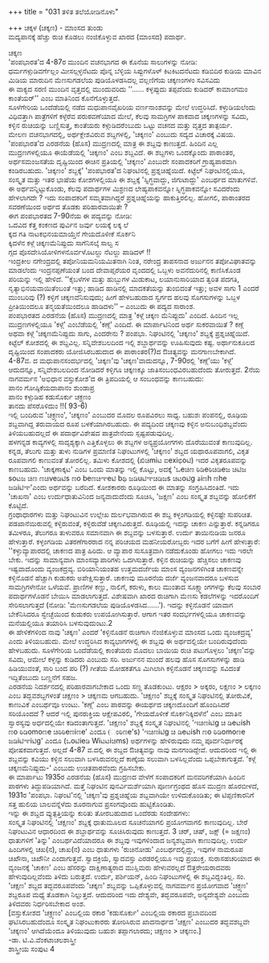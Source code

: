 +++
title = "031 ತಳಿತ ತಲೆಯೋಡಿನೊಳು"

+++
ಚಕ್ಕಳ (ಚಕ್ಕಣ) - ಮಾಂಸದ ತುಂಡು   
 ಮದ್ಯಪಾನಕ್ಕೆ ಹೆಚ್ಚು ರುಚಿ ಕೊಡಲು ನಂಜಿಕೊಳ್ಳುವ ಖಾರದ (ಮಾಂಸದ) ಪದಾರ್ಥ.  
           
ಚಕ್ಕಣ  
'ಪಂಪಭಾರತ'ದ 4-87ರ ಮುಂದಿನ ವಚನಭಾಗದ ಈ ಕೊನೆಯ ಸಾಲುಗಳನ್ನು ನೋಡಿ:  
ಧರ್ಮಗಳ್ಗುಡಿವರ್ಗೆಲ್ಲಂ ಮೀಸಲ್ಗಳ್ಳನೆಟದು ಪೊನ್ನ ಬೆಳ್ಳಿಯ ಸಿಪ್ಪುಗಳೊಳ್ ಕಿಟಕಿಟದನೆಟದು ಕಡಿಬಿದಿರ ಕುಡಿಯ ಮಾವಿನ ಮಿಡಿಯ ಮಾರುದಿನ ಮೆಣಸುಗಡಲೆಯ ಪುಡಿಯೊಳಡಸಿದಲ್ಲ ವಲ್ಲಣಿಗೆಯ ಚಕ್ಕಣಂಗಳಂ ಸವಿಸವಿದು  
ಈ ವಾಕ್ಯದ ಸರಣಿ ಮುಂದಿನ ವೃತ್ತದಲ್ಲಿ ಮುಂದುವರಿದು ''...... ಕಳ್ಳಪ್ಪುದು ತಪ್ಪದೆಂದು ಕುಡಿದರ್ ಕಾಮಾಂಗಮಂ ಕಾಂತೆಯರ್'' ಎಂಬ ಮಾತಿನಿಂದ ಕೊನೆಗೊಳ್ಳುತ್ತದೆ.  
ಸೂಳೆಗೇರಿಯ ಒಂದೆಡೆಯಲ್ಲಿ ನಡೆದ ಮಧುಪಾನವೈಖರಿಯ ವರ್ಣನಾಂಶವನ್ನು ಮೇಲೆ ಉದ್ಧರಿಸಿದೆ. ಕಳ್ಳುಡಿಯಲೆಂದು ವಿಧಿವತ್ತಾಗಿ ಪಾತ್ರೆಗಳಿಗೆ ಕಳ್ಳೆರೆವ ಪರುಠವಣೆಯಾದ ಮೇಲೆ, ಕೆಲವು ಸಾಮಗ್ರಿಗಳ ಪಾಕವಾದ ಚಕ್ಕಣಗಳನ್ನು ಸವಿದು, ಕಳ್ಳಿನ ರುಚಿಯನ್ನು ಬಣ್ಣಿಸುತ್ತ, ಕಾಂತೆಯರು ಕಳ್ಗುಡಿದರೆಂಬುದು ಒಟ್ಟು ವಚನದ ಮತ್ತು ವೃತ್ತದ ತಾತ್ಪರ್ಯ.  
ಮೇಲಣ ವಚನಭಾಗದಲ್ಲಿ, ಅರ್ಥಕ್ಲೇಶವಿರುವ ಶಬ್ದಗಳಲ್ಲಿ, 'ಚಕ್ಕಣಂ' ಎಂಬುದು ಸದ್ಯದ ವಿಚಾರಕ್ಕೆ ವಿಷಯ. 'ಪಂಪಭಾರತ'ದ ಎರಡನೆಯ (ಹೊಸ) ಮುದ್ರಣದಲ್ಲಿ ಮಾತ್ರ ಈ ಶಬ್ದವು ಕಾಣುತ್ತದೆ. ಹಿಂದಿನ ಎಲ್ಲ ಮುದ್ರಣಗಳಲ್ಲಿಯೂ ಈಯೆಡೆಯಲ್ಲಿ 'ಚಿಕ್ಕಣಂ' ಎಂಬ ಶಬ್ದವಿದೆ. ಈ ಶಬ್ದಗಳು ಒಂದಕ್ಕೊಂದು ಪಾಠಾಂತರ, ಅರ್ಥಸಮಂಜಸತೆಯ ದೃಷ್ಟಿಯಿಂದ ಈಚಿನ ಪ್ರತಿಯಲ್ಲಿ 'ಚಕ್ಕಣಂ' ಎಂಬುದೇ ಸಂಪಾದಕರಿಗೆ ಗ್ರಾಹ್ಯಪಾಠವಾಗಿ ಕಂಡಿರಬಹುದು. 'ಚಿಕ್ಕಣಂ' ಶಬ್ದಕ್ಕೆ' 'ಪಂಪಭಾರತ'ದ ನಿಘಂಟಿನಲ್ಲಿ ಪ್ರಶ್ನಚಿಹ್ನೆಯಿದೆ. ಕಿಟ್ಟೆಲ್ ನಿಘಂಟಿನಲ್ಲಿಯೂ, ಸಂಸ್ಕೃತ ಮತ್ತು ಇತರ ಭಾಷೆಯ ಕೋಶಗಳಲ್ಲಿಯೂ ಈ ಶಬ್ದಕ್ಕೆ 'ಸ್ನಿಗ್ಧವಾದ್ದು, ಜಿಗುಟಾದ್ದು' ಎಂಬರ್ಥದ ಮಾತುಗಳಿವೆ. ಈ ಅರ್ಥವನ್ನಿಟ್ಟುಕೊಂಡು, ಕೆಲವು ಪದಾರ್ಥಗಳ ಮಿಶ್ರಣದ ಲೇಹ್ಯಪಾಕವನ್ನೋ ಸ್ನಿಗ್ಧಪಾಕವನ್ನೋ ಸವಿದರೆಂದು ಹೇಳಲಾಗದೇ ? ಇದು ಸಂಪಾದಕರಿಗೆ ಸಮ್ಮತವಾಗಿದ್ದರೆ ಪ್ರಶ್ನಚಿಹ್ನೆಯನ್ನು ಹಾಕುತ್ತಿರಲಿಲ್ಲ. ಹೋಗಲಿ, ಪಾಠಾಂತರದ ಸವರಣೆಯಿಂದ ಅರ್ಥದ ತೊಡಕು ಪರಿಹಾರವಾಯಿತೇ ?  
ಈಗ ಪಂಪಭಾರತದ 7-90ನೆಯ ಈ ಪದ್ಯವನ್ನು ನೋಡಿ:  
ಒದವಿದ ಕೆತ್ತ ಕಂಕಣದ ಪುರ್ವಿನ ಜರ್ವು ಲಯಕ್ಕೆ ಲಕ್ಕ ಲೆ  
ಕ್ಕದ ಗತಿ ನಾಟಕಭಿನಯಮಾಯ್ತೆನೆ ಗೇಯದೊಳೀಕೆ ಸೊರ್ಕನಿ  
ಕ್ಕಿದಳೆನ ಕಳ್ಗೆ ಚಿಕ್ಕಣಮೆನಿಪ್ಪುದು ಸಾಗೆನಿಸಲ್ಕೆ ಸಾಲ್ವ ಸ  
ಗ್ಗದ ಪೊಸದೇಸಿಯೋಳಿಗಳನೊರ್ವಳೊಟಲ್ದು ನೆಟಲ್ದು ಪಾಡಿದಳ್ !!  
ಇಂದ್ರಕೀಲ ನಗೇಂದ್ರದಲ್ಲಿ ತಪೋನಿಯಮನಿಯಮಿತನಾಗಿ ನಿಂತ, ನರೇಂದ್ರ ತಾಪಸನಾದ ಅರ್ಜುನನ ತಪೋವಿಘಾತವನ್ನು ಮಾಡಲೆಂದು ಇಂದ್ರನಪ್ಪಣೆಯಂತೆ ಬಂದ ದೇವಾಪ್ಸರೆಯರ ವೃಂದದಲ್ಲಿ ಒಬ್ಬಳು ಅವನೆದುರಿನಲ್ಲಿ ಕಾಣಿಸಿಕೊಂಡ ಪರಿಯನ್ನು ಇಲ್ಲಿ ಹೇಳಿದೆ. ''ಕೈಬಳೆಗಳ ಮತ್ತು ಹುಬ್ಬುಗಳ ಮಿಡುಕಾಟ, ಲಯಾನುಸಾರಿಯಾದ ತ್ವರಿತ ಪದಗತಿ, ನೃತ್ಯಾಭಿನಯವಾಯಿತೆಂಬಂತೆ ಇತ್ತು; ಹಾಡಿದ ಹಾಡಿನಲ್ಲಿ ಮಾದಕತೆಯನ್ನು ತುಂಬಿದಂತೆ ಇತ್ತು; ಅವಳ ಸಾಗು 1 ಎಂದರೆ ಮುಂಬರಿವು (?) ಕಳ್ಳಿಗೆ ಚಕ್ಕಣವೆನಿಸುವುದು; ಹೀಗೆ ಹೇಳಬಹುದಾದ ಸ್ವರ್ಗದ ಹಲವು ಸೊಗಸುಗಳನ್ನು ಒಬ್ಬಳ ಪ್ರೀತಿಯಿಂದಲೂ ತನ್ಮಯತೆಯಿಂದಲೂ ಹಾಡಿದಳು'' – ಎಂಬುದು ಈ ಪದ್ಯದ ಸಾರಾಂಶ.  
ಪಂಪಭಾರತದ ಎರಡನೆಯ (ಹೊಸ) ಮುದ್ರಣದಲ್ಲಿ ಮಾತ್ರ 'ಕಳ್ಗೆ ಚಕ್ಕಣ ಮೆನಿಪ್ಪುದು' ಎಂದಿದೆ. ಹಿಂದಿನ ಇಲ್ಲ ಮುದ್ರಣಗಳಲ್ಲಿಯೂ 'ಕಳ್ಗೆ' ಎಂಬೆಡೆಯಲ್ಲಿ 'ಕಣ್ಗೆ' ಎಂದಿದೆ. ಈ ಮಾರ್ಪಾಟಿನಿಂದ ಅರ್ಥ ಸುಕರವಾಯಿತೆ ? ಕಣ್ಗೆ ಅಥವಾ ಕಳ್ಗೆ 'ಚಕ್ಕಣಮೆನಿಪ್ಪುದು ಸಾಗು, ಎಂದರೇನು ? ಪಂಪಭಾ. ನಿಘಂಟಿನಲ್ಲಿ 'ಚಕ್ಕಣಂ' ಶಬ್ದಕ್ಕೆ ಪ್ರಶ್ನಚಿಹ್ನೆಯಿದೆ. ಕಿಟ್ಟೆಲ್ ಕೋಶದಲ್ಲಿ ಈ ಶಬ್ದವಿಲ್ಲ. ಸನ್ನಿವೇಶಬಲದಿಂದ ಇಲ್ಲಿ ಶಬ್ದಾರ್ಥವನ್ನು ಊಹಿಸುವುದು ಕಷ್ಟ. ಅರ್ಥಾನುಕೂಲದ ದೃಷ್ಟಿಯಿಂದ ಸಂಪಾದಕರು ಯೋಜಿಸಿರಬಹುದಾದ ಈ ಪಾಠಾಂತರ(?)ದ ಔಚಿತ್ಯವನ್ನು ಮನಗಾಣಬೇಕಾಗಿದೆ.  
4-87ವ. ದ ಮಧುಪಾನಸಂದರ್ಭದಲ್ಲಿ 'ಚಿಕ್ಕಣ'ವು 'ಚಕ್ಕಣ'ವಾದುದನ್ನೂ, 7-90ರಲ್ಲಿ 'ಕಣ್ಗೆ'ಯು 'ಕಳ್ಗೆ' ಆದುದನ್ನೂ, ಸನ್ನಿವೇಶಬಲದಿಂದ ನೋಡಿದರೆ ಕಳ್ಳಿಗೂ ಚಕ್ಕಣಕ್ಕೂ ಜಾತಿಸಂಬಂಧವಿರಬಹುದೆಂದು ತೋರುತ್ತದೆ. 2ನೆಯ ನಾಗವರ್ಮನ 'ಅಭಿಧಾನ ವಸ್ತುಕೋಶ'ದ ಈ ತ್ರಿಪದಿಯಲ್ಲಿ ಆ ಸಂಬಂಧವನ್ನು ಕಾಣಬಹುದು:  
ಪಾನಂ ಗೋಷ್ಠಿಕೆಯದಾಪಾನಂ ಶುಂಡಾಪ್ರ  
ಪಾನಂ ಕಳ್ಗುಡಿಹ ಕಡುಸೊರ್ಕು ಚಕ್ರ್ಕಣಂ  
ತಾನದು ಪೆಸರೊಳಿದುಂ !!( 93-6)  
ಇಲ್ಲಿ ಬಂದಿರುವ 'ಚಕ್ರ್ಕಣಂ', 'ಚಕ್ಕಣಂ' ಎಂಬುದರ ಮೊದಲ ರೂಪವಿರಲು ಸಾಧ್ಯ. ಬಹುಶಃ ಪಂಪನಲ್ಲಿ, ರೂಢಿಯ ಶಬ್ದವಾಗಿದ್ದ ತರುವಾಯದ ರೂಪ ಬಳಕೆಯಾಗಿರಬಹುದು. ಈ ಪದ್ಯದಿಂದ ಚಕ್ಕಣವು ಕಳ್ಳಿನ ಅನುಬಂಧಿಶಬ್ದವೆಂದು ತಿಳಿಯಬಹುದಲ್ಲದೆ ಈ ಪದಾರ್ಥವಿಶೇಷದ ಪಾತ್ರವೇನೆಂದು ಸ್ಪಷ್ಟಪಡುವುದಿಲ್ಲ.  
ಹಳಗನ್ನಡ ಕಾವ್ಯಗಳಲ್ಲಿ ಸಾದೃಶ್ಯಕ್ಕಾಗಿ ಎತ್ತಿಕೊಳ್ಳಲು ಈ ಶಬ್ದಗಳ ಅನ್ಯಪ್ರಯೋಗಗಳು ದೊರೆಯುವಂತೆ ಕಾಣುವುದಿಲ್ಲ. ಕನ್ನಡ, ತೆಲುಗು ಮತ್ತು ತುಳು ನುಡಿಗಳ ಪ್ರಮಾಣಿತ ನಿಘಂಟುಗಳಲ್ಲಿ 'ಚಕ್ಕಣಂ' ಶಬ್ದದ ಯಥಾರೂಪವಾಗಲಿ, ವಿಕೃತ ರೂಪವಾಗಲಿ ಕಾಣುವಂತೆ ತೋರಲಿಲ್ಲ. ತಮಿಳು ಕೋಶದಲ್ಲಿ (ಖಿಚಿmiಟ ಐexiಛಿoಟಿ) ಇದರ ವಿಕೃತರೂಪವನ್ನು ಕಾಣಬಹುದು. 'ಚಾಕ್ಕಣಾಕ್ಕಟ' ಎಂಬ ಒಂದು ಮಾತನ್ನು ಇಲ್ಲಿ ಕೊಟ್ಟು, ಅದಕ್ಕೆ 'ಒeಚಿಣ ಠಿಡಿeಠಿಚಿಡಿeಜ ಚಿಟಿಜ soಟಜ ಚಿಣ ಣಚಿveಡಿಟಿs ಣo beಣಚಿಞeಟಿ bಥಿ ಜಡಿuಟಿಞಚಿಡಿಜs ಚಿಟoಟಿg ತಿiಣh ಣhe ಜಡಿiಟಿಞ'ಎಂದು ಅರ್ಥವನ್ನು ಬರೆದಿದೆ. ಕೋಶಕಾರರು ರೂಢಿಯಿಂದ ಈ ಮಾತನ್ನು ಸಂಗ್ರಹಿಸಿದಂತಿದೆ. ಇದು 'ಚಾಖನಾ' ಎಂಬ ಉರ್ದುಧಾತುವಿನಿಂದ ಜನ್ಯವಾದುದೆಂದು ಸೂಚಿಸಿ, 'ಜಕ್ಷಣ' ಎಂಬ ಸಂಸ್ಕೃತ ಶಬ್ದವನ್ನು ಹೋಲಿಕೆಗೆ ಕೊಟ್ಟಿದೆ.  
ಗ್ರಂಥಾಧಾರಗಳು ಮತ್ತು ನಿಘಂಟುವಿನ ಉಲ್ಲೇಖ ದುರ್ಲಭವಾಗಿರುವ ಈ ಶಬ್ದ ಕಳ್ಳಂಗಡಿಯಲ್ಲಿ ಕಳ್ಳಿನಷ್ಟೇ ಸುಪರಿಚಿತ. ಪಡಖಾನೆಯಿರುವಲ್ಲಿ ಕಳ್ಳಿರುವಂತೆ, ಕಳ್ಳಿರುವೆಡೆ ಚಕ್ಕಣವಿರುತ್ತದೆ. ರೂಢಿಯಲ್ಲಿ ಇದನ್ನು ಚಾಕಣ ಎನ್ನುತ್ತಾರೆ. ಕನ್ನಡಿಗರೂ ತಮಿಳರೂ, ತೆಲುಗರೂ ತುಳುವರೂ ಸಮಾನವಾಗಿ ಈ ಶಬ್ದವನ್ನು ಬಳಸುತ್ತಾರೆ. ಉರ್ದು ತಾಯಿನುಡಿಯ ಜನರೂ ಹೇಳುತ್ತಾರೆ. ಕಳ್ಳಂಗಡಿಯ ವಿತರಣೆಗಾರರಾದ ನನ್ನ ಪರಿಚಯದ ಮಹನೀಯರೋಬ್ಬರು ಇದರ ಬಗೆಗೆ ಹೀಗೆ ಹೇಳುತ್ತಾರೆ: ''ಕಳ್ಳುವ್ಯಾಪಾರದಲ್ಲಿ ಚಾಕಣದ ಪಾತ್ರ ಹಿರಿದು. ಆ ವ್ಯಾಪಾರ ಸುಸೂತ್ರವಾಗಿ ನಡೆದುಕೊಂಡು ಹೋಗಲು ಇದು ಇರಲೇ ಬೇಕು. ಇದನ್ನು ಸಾಮಾನ್ಯವಾಗಿ ಮಾಂಸವ್ಯಾಪಾರಿಗಳು ಒದಗಿಸುತ್ತಾರೆ. ಕಳ್ಳಿನ ರುಚಿಯನ್ನು ಹೆಚ್ಚಿಸಲು ಚಾಕಣವು ಇಷ್ಟವಾದೊಂದು ವ್ಯಂಜಕದ್ರವ್ಯ. ಬಿರಿಯಾನಿಯಂತಹ ಉತ್ತಮದರ್ಜೆಯ ಮಾಂಸ ವ್ಯಂಜನಗಳಿಗಿಂತ ಚಾಕಣವನ್ನೇ ಕಳ್ಳಿನೊಡನೆ ಹೆಚ್ಚಾಗಿ ಕುಡುಕರು ಅಪೇಕ್ಷಿಸುತ್ತಾರೆ. ಚಾಕಣವು ಮೂರನೆಯ ದರ್ಜೆ ವ್ಯಂಜನವಾದರೂ ಬಳಸುವ ಸಾಮಗ್ರಿಗಳೇನೋ ಒಳೆಯವೆ. ಪ್ರಾಣಿಗಳ ಕಣ್ಣು, ನಾಲಿಗೆ, ಕರುಳು, ಕಾಲು ಮುಂತಾದ ಸೂಕ್ಷ್ಮಾಂಗಗಳನ್ನು ಕೆಲವು ಸಂಬಾರ ಪದಾರ್ಥಗಳೊಡನೆ ಬೇಯಿಸಿ ಮಾಡಲಾಗುತ್ತದೆ. ವಿಶೇಷವಾಗಿ ಖಾರದ ರುಚಿಗಾಗಿ ಮೆಣಸು ಕಡಲೆಗಳನ್ನು ಇದರೊಂದಿಗೆ ಸೇರಿಸಲಾಗುತ್ತದೆ (ನೋಡಿ: 'ಮೆಣಸುಗಡಲೆಯ ಪುಡಿಯೊಳಡಸಿದ......'). ಇದನ್ನು ಕಳ್ಳಿನೊಡನೆ ಯಾವಾಗ ಬೇಕೆನಿಸಿದರೂ ಸ್ವೇಚ್ಛೆಯಿಂದ ಕುಡುಕರು ಉಪಯೋಗಿಸುತ್ತಾರೆ. ಆಗಾಗ ಇತರ ಸಂದರ್ಭಗಳಲ್ಲಿಯೂ ಚಾಕಣವನ್ನು ಮನೆಯಲ್ಲಿಯೂ ತಯಾರಿಸಿ ಬಳಸುವುದುಂಟು.2  
ಈ ಹೇಳಿಕೆಗಳಿಂದ ನಾವು 'ಚಕ್ಕಣ' ಎಂದರೆ 'ಕಳ್ಳಿನೊಡನೆ ರುಚಿಗಾಗಿ ನೆಂಜಿಕೊಳ್ಳುವ ಮಾಂಸದ ಒಂದು ವ್ಯಂಜಕದ್ರವ್ಯ' ಎಂದು ತಿಳಿಯಬಹುದು. ಮೇಲೆ ಉದ್ಧರಿಸಿದ ಕಾವ್ಯಭಾಗಗಳಲ್ಲಿ ಈ ಶಬ್ದವು ಈ ಅರ್ಥದಲ್ಲಿಯೇ ಬಂದಿರುವುದೆಂದು ಹೇಳಬಹುದು. ಸೂಳೆಗೇರಿಯ ಒಂದೆಡೆಯಲ್ಲಿ ಕಾಂತೆಯರು ಮೊದಲು ಬಾಯಿಯ ರುಚಿ ಪಟುಗೊಳ್ಳಲು 'ಚಕ್ಕಣ'ವನ್ನು ಸವಿದು, ಆಮೇಲೆ ಕಳ್ಳನ್ನು ಕುಡಿದರು ಎಂಬುದು ಸರಿ. ಅರ್ಜುನನ ಮುಂದೆ ಹಲವು ಹೊಸ ಸೊಗಸುಗಳನ್ನು ಹಾಡಿ ಹಿಡಿಯುವಂತೆ, ಸಾರಿ ಬಂದ ಪರಿ (?) ಗೀತೆಯ ಮೋಹಕತೆಗೂ ಮಿಗಿಲಾಗಿ ಕಳ್ಳಿನೊಡನೆ ಚಕ್ಕಣವನ್ನು ಸವಿದಂತೆ ಇದ್ದಿತೆಂಬುದು ಬಣ್ಣನೆಗೆ ಸಹಜ.  
ಎರಡನೆಯ ನಿದರ್ಶನದಲ್ಲಿ ಪರಿಹಾರವಾಗಬೇಕಾದ ಒಂದು ಸಣ್ಣ ತೊಡಕುಂಟು. ಆಕ್ಷರಂ > ಅಕ್ಕರಂ, ಲಕ್ಷಣಂ > ಲಕ್ಕಣಂ ಎಂಬ ತದ್ಭವಶಬ್ದಗಳಂತೆ ಚಕ್ಷಣಂ > ಚಕ್ಕಣಮ ಆಗಬಹುದು. 'ಚಕ್ಷಣಂ' ಶಬ್ದಕ್ಕೆ ಸಂಸ್ಕೃತ ನಿಘಂಟಿನಲ್ಲಿ ತೋರುವಿಕೆ, ಕಾಣುವಿಕೆ ಎಂಬರ್ಥವೂ ಉಂಟು. 'ಕಣ್ಗೆ' ಎಂಬ ಪಾಠವನ್ನು ಈಯರ್ಥದ ಚಕ್ಕಣದೊಂದಿಗೆ ಹೊಂದಿಸಿದರೆ ಸರಿಯೊಂದದೆ ? ಆದರೆ ಇಲ್ಲಿ ಪುನರುಕ್ತಿಯ ಆಕ್ಷೇಪವಿರಲಿ, 'ಗೇಯದೊಳೀಕೆ ಸೊರ್ಕನಿಕ್ಕಿದಳೆನೆ' ಎಂಬ ಮಾತಿನ ಸ್ವಾರಸ್ಯವು ಅರ್ಧದಲ್ಲಿಯೇ ಕಡಿದಂತಾಗುತ್ತದೆ. 'ಚಕ್ಷಣಂ' ಶಬ್ದಕ್ಕೆ ಸಂಸ್ಕೃತ ನಿಘಂಟಿನಲ್ಲಿ 'ಇಚಿಣiಟಿg ಚಿ ಡಿeಟish ಣo ಠಿಡಿomoಣe ಚಿಠಿಠಿeಣiಣe' ಎಂದೂ (ಂಠಿಣe's) 'ಇಚಿಣiಟಿg ಚಿ ಡಿeಟish ಣo ಠಿಡಿomoಣe ಜಡಿiಟಿಞiಟಿg' ಎಂದೂ (ಒoಟಿieಡಿ Wiಟಟiಚಿms) ಅರ್ಥಗಳನ್ನು ಹೇಳಿರುವುದು ನಮ್ಮ ಪೂರ್ವನಿರ್ಧಾರಕ್ಕೆ ಪೋಷಕವಾಗುತ್ತದೆ. ಅಲ್ಲದೆ 4-87 ವ.ದಲ್ಲಿ ಈ ಶಬ್ದದ ಔಚಿತ್ಯವನ್ನು ನಾವು ಮನಗಂಡಿದ್ದೇವೆ. ಆದುದರಿಂದ ಇಲ್ಲಿ ಈ ಶಬ್ದವನ್ನು ಕವಿಯು ಕಳ್ಳಿನ ಸಲುವಾಗಿ ಬಳಸಿರುವನಲ್ಲದೆ ಕಾಣ್ಕೆಯ ಸಲುವಾಗಿ ಬಳಸಿಲ್ಲವೆಂದು ಒಪ್ಪಬೇಕಾಗುತ್ತದೆ. 'ಕಳ್ಗೆ ಚಕ್ಕಣಮೆನಿಪ್ಪುದು-' ಎಂಬುದು ಉಚಿತಪಾಠವೆಂದು ಗ್ರಹಿಸಬೇಕು.  
ಈ ಮಾರ್ಪಾಟು 1935ರ ಎರಡನೆಯ (ಹೊಸ) ಮುದ್ರಣದ ವೇಳೆಗೆ ಸಂಪಾದಕರಿಗೆ ಮನವರಿಗಕೆಯಾಗಿ ಹಿಂದಿನ ಪಾಠಗಳು ತಿದ್ದುಪಡಿಯಾಗಿದೆ. ಮತ್ತೆ ನಿಘಂಟಿನ ಪುನರ್ವಿಮರ್ಶೆಯಾಗಿ ಪೂರ್ಣಗ್ರಂಥದ ಹೊಸ ಮುದ್ರಣ ಹೊರಬೀಳದೆ, 1931ರ 'ಪಂಪಭಾ. ನಿಘಂಟಿ'ನಲ್ಲಿ 'ಚಕ್ಕಣ'ವು ಪ್ರಶ್ನಚಿಹ್ನೆಯ ಶಬ್ದವಾಗಿಯೇ ಉಳಿದುಕೊಂಡಿತು; ಈ ಟಿಪ್ಪಣಿಕಾರನಿಗೆ ಸತ್ತ ಹುಲಿಯ ಬಾಲವನ್ನೆಳೆದು ಶೂರನಾಗುವ ಪ್ರಸಂಗವೊಂದು ಹುಟ್ಟಿಕೊಂಡಿತು.  
ಇನ್ನು ಈ ಶಬ್ದದ ವ್ಯುತ್ಪತ್ತಿಯನ್ನು ಕುರಿತು ತೋರಬಹುದಾದ ಒಂದೆರಡು ಸಂದೇಹಗಳು:  
ಸಂಸ್ಕೃತ ನಿಘಂಟಿನಲ್ಲಿ 'ಚಕ್ಷಣಂ' ಶಬ್ದಕ್ಕೆ ಧಾತುಮೂಲದ ಸೂಚನೆಯಾಗಲಿ ಪ್ರಯೋಗವಾಗಲಿ ಕಾಣುವುದಿಲ್ಲ. ಬೇರೆ ನಿಘಂಟುವಿನ ಆಧಾರದಿಂದ ಈ ಶಬ್ದಾರ್ಥವನ್ನು ಸೂಚಿಸಿರುವುದು ಕಾಣುತ್ತದೆ. 3 ಚರ್, ಚಷ್, ಜಕ್ಷ್ (= ಜಕ್ಷಣಂ) ಧಾತುಗಳಿಗೆ 'ತಿನ್ನು' ಎಂಬರ್ಥವಿದೆಯಾದರೂ ಈ ಶಬ್ದವು ಇವುಗಳಿಂದಾದ ಜನ್ಯಶಬ್ದವಾಗಿ ಕಾಣುವುದಿಲ್ಲ. ಉರ್ದು ಹಿಂದಿಗಳಲ್ಲಿ ಚಖ(ನ), ಚಾಖ(ನ) ಎಂಬ ಧಾತುಗಳು 'ರುಚಿನೋಡು' ಎಂಬರ್ಥದಲ್ಲಿದ್ದು, ಇವುಗಳ ನಾಮರೂಪ ಚಿಖೌನಾ, ಚಿಖೌನೀ ಎಂದಾಗುತ್ತವೆ. ಸ್ವಾದಕ್ರಿಯೆ, ಸ್ವಾದವಸ್ತು ಎರಡರಲ್ಲಿಯೂ ಇವು ಪ್ರಯುಕ್ತ. ಸುರಾಸಹಚರಿಯಾದ ಈ ವ್ಯಂಜನಕ್ಕೆ 'ಚಾಕಣ' ಎಂಬ ಹೆಸರನ್ನು ದಾಕ್ಷಿಣಾತ್ಯರಾದ ಮುಸ್ಲಿಮರು ಹೇಳುವರಲ್ಲದೆ ಔತ್ತರೇಯರಾದವರು ಹೇಳುವುದಿಲ್ಲವೆಂದು ತಿಳಿದು ಬರುತ್ತದೆ. ಉರ್ದು, ಪರ್ಶಿಯನ್, ಹಿಂದಿ ನಿಘಂಟುಗಳಲ್ಲಿ ಈ ಶಬ್ದವಿದ್ದಂತಿಲ್ಲ. ಸಂ. 'ಚಕ್ಷಣ' ಶಬ್ದದ ತದ್ಭವರೂಪವೆಂದು 'ಚಕ್ಕಣ' ಶಬ್ದವನ್ನು ಒಪ್ಪಿಕೊಳ್ಳುವಲ್ಲಿ ನಾಗವರ್ಮನ ಪ್ರಯೋಗವಾದ 'ಚಕ್ರ್ಕಣ' ಶಬ್ದರೂಪ ಮಧ್ಯೆ ತೊಡಕಾಗಿ ನಿಲ್ಲುತ್ತದೆ. ಆದುದರಿಂದ ಇದು ದೇಶ್ಯವೇ, ತದ್ಭವರೂಪವೇ, ಅನ್ಯದೇಶ್ಯವೇ ಎಂಬುದು ತಿಳಿದವರು ನಿರ್ಧರಿಸಬೇಕಾದ ಅಂಶ.  
[ವಸ್ತುಕೋಶದ 'ಚಕ್ರ್ಕಣಂ' ಎಂಬಲ್ಲಿಯ ರಕಾರ 'ಕಡುಸೊರ್ಕು' ಎಂಬಲ್ಲಿಯ ರಕಾರದ ಪ್ರಬಾವದಿಂದ ಘಟಿಸಿರಬಹುದೆಂದೂ ಸಂಸ್ಕೃತ ನಿಘಂಟುಕಾರರು ತೋರಿಸಿರುವ ಖಾದನಾರ್ಥದ 'ಚಕ್ಷಣ' ಎಂಬುದರ ತದ್ಭವಶಬ್ದವೇ 'ಚಕ್ಕಣಂ' ಆಗಿದೆಯೆಂದೂ ತಿಳಿಯುವುದು ಬಹುಶಃ ತಪ್ಪಾಗಲಾರದು; ಚಕ್ಷಣಂ > ಚಕ್ಕಣಂ.]  
           -ಡಾ. ಟಿ.ವಿ.ವೆಂಕಟಾಚಲಶಾಸ್ತ್ರೀ   
              ಶಾಸ್ತ್ರೀಯ ಸಂಪುಟ 4
